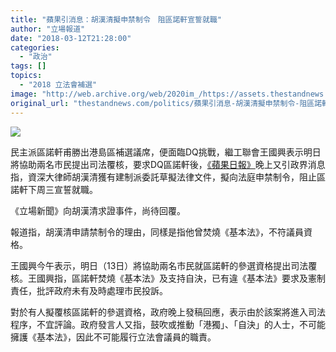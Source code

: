 ```yaml
---
title: "蘋果引消息：胡漢清擬申禁制令　阻區諾軒宣誓就職"
author: "立場報道"
date: "2018-03-12T21:28:00"
categories:
  - "政治"
tags: []
topics:
  - "2018 立法會補選"
image: "http://web.archive.org/web/2020im_/https://assets.thestandnews.com/media/photos/wu-01_w74Yx.png"
original_url: "thestandnews.com/politics/蘋果引消息-胡漢清擬申禁制令-阻區諾軒宣誓就職"
---
```

![](http://web.archive.org/web/2020im_/https://assets.thestandnews.com/media/photos/wu-01_w74Yx.png)

民主派區諾軒甫勝出港島區補選議席，便面臨DQ挑戰，繼工聯會王國興表示明日將協助兩名市民提出司法覆核，要求DQ區諾軒後，[《蘋果日報》](http://web.archive.org/web/20211229132619/https://hk.news.appledaily.com/local/realtime/article/20180312/57938147)晚上又引政界消息指，資深大律師胡漢清獲有建制派委託草擬法律文件，擬向法庭申禁制令，阻止區諾軒下周三宣誓就職。

《立場新聞》向胡漢清求證事件，尚待回覆。

報道指，胡漢清申請禁制令的理由，同樣是指他曾焚燒《基本法》，不符議員資格。

王國興今午表示，明日（13日）將協助兩名市民就區諾軒的參選資格提出司法覆核。王國興指，區諾軒焚燒《基本法》及支持自決，已有違《基本法》要求及憲制責任，批評政府未有及時處理市民投訴。

對於有人擬覆核區諾軒的參選資格，政府晚上發稿回應，表示由於該案將進入司法程序，不宜評論。政府發言人又指，鼓吹或推動「港獨」、「自決」的人士，不可能擁護《基本法》，因此不可能履行立法會議員的職責。